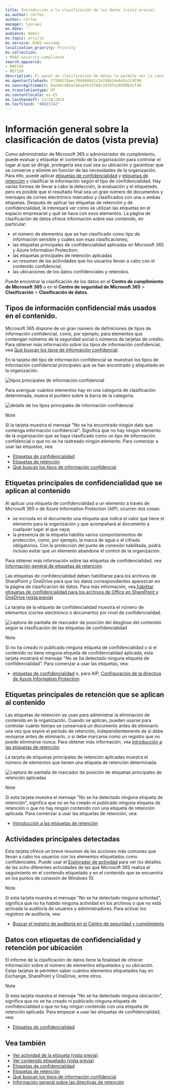 ```yaml
---
title: Introducción a la clasificación de los datos (vista previa)
ms.author: chrfox
author: chrfox
manager: laurawi
ms.date: ''
audience: Admin
ms.topic: article
ms.service: O365-seccomp
localization_priority: Priority
ms.collection:
- M365-security-compliance
search.appverid:
- MOE150
- MET150
description: El panel de clasificación de datos le permite ver la cantidad de información confidencial que se ha encontrado y clasificado en la organización.
ms.openlocfilehash: 775802f8aecf04668641c2e7d6b24e645a7c9f90
ms.sourcegitcommit: 6ae69c40bafa6aef633789c3df0fa20590bdcf40
ms.translationtype: HT
ms.contentlocale: es-ES
ms.lasthandoff: 12/20/2019
ms.locfileid: "40823742"
---
```

# <a name="data-classification-overview-preview"></a>Información general sobre la clasificación de datos (vista previa)

Como administrador de Microsoft 365 o administrador de cumplimiento, puede evaluar y etiquetar el contenido de la organización para controlar el lugar al que se dirige, protegerla sea cual sea su ubicación y garantizar que se conserve y elimine en función de las necesidades de la organización. Para ello, puede aplicar [etiquetas de confidencialidad](sensitivity-labels.md) y [etiquetas de retención](labels.md) y clasificar la información según el tipo de confidencialidad. Hay varias formas de llevar a cabo la detección, la evaluación y el etiquetado, pero es posible que el resultado final sea un gran número de documentos y mensajes de correo electrónico marcados y clasificados con una o ambas etiquetas. Después de aplicar las etiquetas de retención y de confidencialidad, le interesará ver cómo se utilizan las etiquetas en el espacio empresarial y qué se hace con esos elementos. La página de clasificación de datos ofrece información sobre ese contenido, en particular:

- el número de elementos que se han clasificado como tipo de información sensible y cuáles son esas clasificaciones;
- las etiquetas principales de confidencialidad aplicadas en Microsoft 365 y Azure Information Protection;
- las etiquetas principales de retención aplicadas
- un resumen de las actividades que los usuarios llevan a cabo con el contenido confidencial;
- las ubicaciones de los datos confidenciales y retenidos.

Puede encontrar la clasificación de los datos en el **Centro de cumplimiento de Microsoft 365** o en el **Centro de seguridad de Microsoft 365** > **Clasificación** > **Clasificación de datos**.

## <a name="sensitive-information-types-used-most-in-your-content"></a>Tipos de información confidencial más usados en el contenido.

Microsoft 365 dispone de un gran número de definiciones de tipos de información confidencial, como, por ejemplo, para elementos que contengan números de la seguridad social o números de tarjetas de crédito. Para obtener más información sobre los tipos de información confidencial, vea [Qué buscan los tipos de información confidencial](what-the-sensitive-information-types-look-for.md).

En la tarjeta del tipo de información confidencial se muestran los tipos de información confidencial principales que se han encontrado y etiquetado en la organización.

![tipos principales de información confidencial](media/data-classification-sens-info-types-card.png)

Para averiguar cuántos elementos hay en una categoría de clasificación determinada, mueva el puntero sobre la barra de la categoría.

![detalle de los tipos principales de información confidencial](media/data-classification-sens-info-types-hover.png)

> [!NOTE]
> Si la tarjeta muestra el mensaje "No se ha encontrado ningún dato que contenga información confidencial". Significa que no hay ningún elemento de la organización que se haya clasificado como un tipo de información confidencial o que no se ha rastreado ningún elemento. Para comenzar a usar las etiquetas, vea:
>- [Etiquetas de confidencialidad](sensitivity-labels.md)
>- [Etiquetas de retención](labels.md)
>- [Qué buscan los tipos de información confidencial](what-the-sensitive-information-types-look-for.md)

## <a name="top-sensitivity-labels-applied-to-content"></a>Etiquetas principales de confidencialidad que se aplican al contenido

Al aplicar una etiqueta de confidencialidad a un elemento a través de Microsoft 365 o de Azure Information Protection (AIP), ocurren dos cosas:

- se incrusta en el documento una etiqueta que indica el valor que tiene el elemento para la organización y que acompañará al documento a cualquier lugar al que vaya;
- la presencia de la etiqueta habilita varios comportamientos de protección, como, por ejemplo, la marca de agua o el cifrado obligatorios. Con la protección del punto de conexión habilitada, podrá incluso evitar que un elemento abandone el control de la organización.

Para obtener más información sobre las etiquetas de confidencialidad, vea [Información general de etiquetas de retención](sensitivity-labels.md).

Las etiquetas de confidencialidad deben habilitarse para los archivos de SharePoint y OneDrive para que los datos correspondientes aparezcan en la página de clasificación de datos. Para más información, vea[ habilitar etiquetas de confidencialidad para los archivos de Office en SharePoint y OneDrive (vista previa)](sensitivity-labels-sharepoint-onedrive-files.md)

La tarjeta de la etiqueta de confidencialidad muestra el número de elementos (correo electrónico o documento) por nivel de confidencialidad.

![captura de pantalla de marcador de posición del desglose del contenido según la clasificación de las etiquetas de confidencialidad](media/data-classification-top-sensitivity-labels-applied.png)

> [!NOTE]
> Si no ha creado ni publicado ninguna etiqueta de confidencialidad o si el contenido no tiene ninguna etiqueta de confidencialidad aplicada, esta tarjeta mostrará el mensaje "No se ha detectado ninguna etiqueta de confidencialidad". Para comenzar a usar las etiquetas, vea:
>- [etiquetas de confidencialidad](sensitivity-labels.md) o, para AIP, [Configuración de la directiva de Azure Information Protection](https://docs.microsoft.com/azure/information-protection/configure-policy)

## <a name="top-retention-labels-applied-to-content"></a>Etiquetas principales de retención que se aplican al contenido

Las etiquetas de retención se usan para administrar la eliminación de contenido en la organización. Cuando se aplican, pueden usarse para controlar cuánto tiempo se conservará un documento antes de eliminarlo una vez que expire el período de retención, independientemente de si debe revisarse antes de eliminarlo, o si debe marcarse como un registro que no puede eliminarse nunca. Para obtener más información, vea [Introducción a las etiquetas de retención](labels.md).

La tarjeta de etiquetas principales de retención aplicadas muestra el número de elementos que tienen una etiqueta de retención determinada.

![captura de pantalla de marcador de posición de etiquetas principales de retención aplicadas](media/data-classification-top-retention-labels-applied.png)

> [!NOTE]
> Si esta tarjeta muestra el mensaje "No se ha detectado ninguna etiqueta de retención", significa que no se ha creado ni publicado ninguna etiqueta de retención o que no hay ningún contenido con una etiqueta de retención aplicada. Para comenzar a usar las etiquetas de retención, vea:
>- [Introducción a las etiquetas de retención](labels.md)

## <a name="top-activities-detected"></a>Actividades principales detectadas

Esta tarjeta ofrece un breve resumen de las acciones más comunes que llevan a cabo los usuarios con los elementos etiquetados como confidenciales. Puede usar el [Explorador de actividad](data-classification-activity-explorer.md) para ver los detalles de las ocho diferentes actividades de las que Microsoft 365 realiza el seguimiento en el contenido etiquetado y en el contenido que se encuentra en los puntos de conexión de Windows 10.

> [!NOTE]
> Si esta tarjeta muestra el mensaje "No se ha detectado ninguna actividad", significa que no ha habido ninguna actividad en los archivos o que no está activada la auditoría de usuarios y administradores. Para activar los registros de auditoría, vea:
>- [Buscar el registro de auditoría en el Centro de seguridad y cumplimiento](search-the-audit-log-in-security-and-compliance.md)

## <a name="sensitivity-and-retention-labeled-data-by-location"></a>Datos con etiquetas de confidencialidad y retención por ubicación

El informe de la clasificación de datos tiene la finalidad de ofrecer información sobre el número de elementos etiquetados y su ubicación. Estas tarjetas le permiten saber cuántos elementos etiquetados hay en Exchange, SharePoint y OneDrive, entre otros.

> [!NOTE]
> Si esta tarjeta muestra el mensaje "No se ha detectado ninguna ubicación", significa que no se ha creado ni publicado ninguna etiqueta de confidencialidad o que no hay ningún contenido con una etiqueta de retención aplicada. Para empezar a usar las etiquetas de confidencialidad, vea:
>- [Etiquetas de confidencialidad](sensitivity-labels.md)

## <a name="see-also"></a>Vea también

- [Ver actividad de la etiqueta (vista previa)](data-classification-activity-explorer.md)
- [Ver contenido etiquetado (vista previa)](data-classification-content-explorer.md)
- [Etiquetas de confidencialidad](sensitivity-labels.md)
- [Etiquetas de retención](labels.md)
- [Qué buscan los tipos de información confidencial](what-the-sensitive-information-types-look-for.md)
- [Información general sobre las directivas de retención](retention-policies.md)
